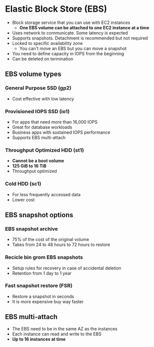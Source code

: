 # Elastic Block Store (EBS)

- Block storage service that you can use with EC2 instances
  - **One EBS volume can be attached to one EC2 instance at a time**
- Uses network to communicate. Some latency is expected
- Supports snapshots. Detachment is recommended but not required
- Locked to specific availability zone
  - You can't move an EBS but you can move a snapshot
- You need to define capacity in IOPS from the beginning
- Can be deleted on termination

## EBS volume types

### General Purpose SSD (gp2)

- Cost effective with low latency

### Provisioned IOPS SSD (io1)

- For apps that need more than 16,000 IOPS
- Great for database workloads
- Business apps with sustained IOPS performance
- Supports EBS multi-attach

### Throughput Optimized HDD (st1)

- **Cannot be a boot volume**
- **125 GiB to 16 TiB**
- Throughput optimized

### Cold HDD (sc1)

- For less frequently accessed data
- Lower cost

## EBS snapshot options

### EBS snapshot archive

- 75% of the cost of the original volume
- Takes from 24 to 48 hours to 72 hours to restore

### Recicle bin grom EBS snapshots

- Setup rules for recovery in case of accidental deletion
- Retention from 1 day to 1 year

### Fast snapshot restore (FSR)

- Restore a snapshot in seconds
- It is more expensive buy way faster

## EBS multi-attach

- The EBS need to be in the same AZ as the instances
- Each instance can read and write to the EBS
- **Up to 16 instances at time**
